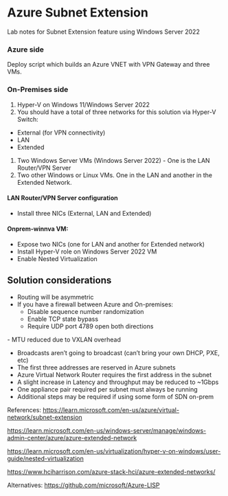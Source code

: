 # Azure Subnet Extension

Lab notes for Subnet Extension feature using Windows Server 2022

### Azure side

Deploy script which builds an Azure VNET with VPN Gateway and three VMs.

### On-Premises side

1. Hyper-V on Windows 11/Windows Server 2022
2. You should have a total of three networks for this solution via Hyper-V Switch:
 - External (for VPN connectivity)
 - LAN
 - Extended
1. Two Windows Server VMs (Windows Server 2022) - One is the LAN Router/VPN Server
1. Two other Windows or Linux VMs. One in the LAN and another in the Extended Network.

#### LAN Router/VPN Server configuration

- Install three NICs (External, LAN and Extended)

#### Onprem-winnva VM:

- Expose two NICs (one for LAN and another for Extended network)
- Install Hyper-V role on Windows Server 2022 VM
- Enable Nested Virtualization

## Solution considerations

- Routing will be asymmetric​
- If you have a firewall between Azure and On-premises: ​
   - Disable sequence number randomization ​
   - Enable TCP state bypass​
   - Require UDP port 4789 open both directions​

​- MTU reduced due to VXLAN overhead​
- Broadcasts aren’t going to broadcast (can’t bring your own DHCP, PXE, etc)
- ​The first three addresses are reserved in Azure subnets​
- Azure Virtual Network Router requires the first address in the subnet
- ​A slight increase in Latency and throughput may be reduced to ~1Gbps​
- One appliance pair required per subnet must always be running​
- Additional steps may be required if using some form of SDN on-prem

References:
https://learn.microsoft.com/en-us/azure/virtual-network/subnet-extension

https://learn.microsoft.com/en-us/windows-server/manage/windows-admin-center/azure/azure-extended-network

https://learn.microsoft.com/en-us/virtualization/hyper-v-on-windows/user-guide/nested-virtualization

https://www.hciharrison.com/azure-stack-hci/azure-extended-networks/

Alternatives:
https://github.com/microsoft/Azure-LISP


